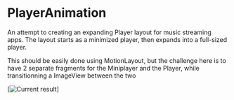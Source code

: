 # PlayerAnimation

An attempt to creating an expanding Player layout for music streaming apps. The layout starts as a minimized player, then expands into a full-sized player.

This should be easily done using MotionLayout, but the challenge here is to have 2 separate fragments for the Miniplayer and the Player, while transitionning a ImageView between the two

[![Current result](https://photos.app.goo.gl/9GDq5oB2NWCcjLg46)]
